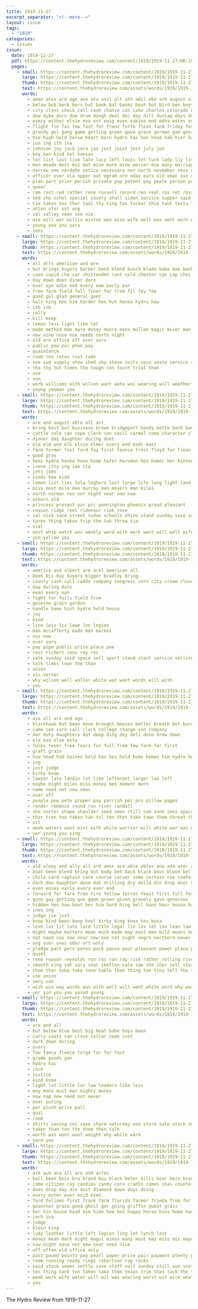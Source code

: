 ```yaml
---
title: 1919-11-27
excerpt_separator: "<!--more-->"
layout: issue
tags:
  - "1919"
categories:
  - issues
issue:
  date: 1919-11-27
  pdf: https://content.thehydroreview.com/content/1919/1919-11-27/HR-1919-11-27.pdf
  pages:
    - small: https://content.thehydroreview.com/content/1919/1919-11-27/small/HR-1919-11-27-01.jpg
      large: https://content.thehydroreview.com/content/1919/1919-11-27/large/HR-1919-11-27-01.jpg
      thumb: https://content.thehydroreview.com/content/1919/1919-11-27/thumbnails/HR-1919-11-27-01.jpg
      text: https://content.thehydroreview.com/assets/words/1919/1919-11-27/HR-1919-11-27-01.txt
      words:
        - aman ates are age ave ata anil alt ath adil ake arb august alas aro all awa ane audie aid army ago arin american and adams alten awe abe andrew
        - below bob beck bers but bank bal banks beat bot bird ben boys bold brewer business babe bane bae blair both boe bet bach bing bonds bertha baptist boi basket back body breath bills bell brought blackwell boss been bring
        - city class check call cash chance con cake charles colorado church can coane county caddo cashier came child company chien cook course come cox corn close chester custer clas
        - dow dyke dorn due drum dough deal dec day dill dunlap days dora davis dollar death
        - every esther elsie eva est ewig even eakins end edna estes ever ene ean
        - flight fie fon few fast for franz forth flesh fund friday fern from favor farm fiers flier fight fly fine friends frum first frank furnish fleeman faye foe folks fan fore florence farlin free falls
        - grundy gol gang game getting green gave grace german gad george good grado garner gorman given grade gens
        - hie high hold horse heart horn hydro has hon head hak hier hamil half heal hume hall harry haye hee hearing hinkle hou hop hamilton hason house hen hom herbert home had him hove heaven held hard
        - ion ing ith ina
        - johnson joy jack jara jan just joint jost july jon
        - koy kan kind ket kansas
        - lor list last live late lacy left louis let luck lady liy living lacey land lucious line less lies little
        - men meade most mis mat mise more mine mercer mua many marriage mount melton mor mom mer matter miller man mester might made mah may miss mighty mai mills much mote mary members missouri male ming miners matar monday
        - narrow new nordyke notice necessary nor north november ness neighbors nora name not neat numbers night now ning
        - officer over ola opper oot ogram ore oday ours old oman ove organ oven off ones
        - plan part prior perish private pop patent pay peete person past pillows pleasant pull proud peden proper price pass pla pel por pork pretty per ports president peed purcell place present pai pin
        - queer
        - ram rest red rather reno russell record ren real ros ret ross rey ree ron regular ris rueben reason reel room
        - sed sho schol special savery shall siden service supper said start school south still score sunday stocks sole sill such sas stent stare short seem sever say stuff saw session sien sur sun state show soren scott seer ser second saga saturday surplus sterling sue son subject shai soe steere stead sickles share style sae sol see square
        - tie taken tes thor taal thy ting tas tucker thie tant testa town trial times the them throw too tow thal than tal tor towns teta tho takes take team teacher tso tee tarry thi truly
        - union uter ust ung
        - val valley veen vee vie
        - wie will war willis winton wee wise wife well was went worn weatherford werk while washington wilson wat week west won wall winegar wentworth with wyatt wait weather welling wish wil wani
        - young yoo you yara
        - zens
    - small: https://content.thehydroreview.com/content/1919/1919-11-27/small/HR-1919-11-27-02.jpg
      large: https://content.thehydroreview.com/content/1919/1919-11-27/large/HR-1919-11-27-02.jpg
      thumb: https://content.thehydroreview.com/content/1919/1919-11-27/thumbnails/HR-1919-11-27-02.jpg
      text: https://content.thehydroreview.com/assets/words/1919/1919-11-27/HR-1919-11-27-02.txt
      words:
        - all alls american and are
        - but brings buyers barber bond blend bunch blade babe bee bank bulls best
        - case cupid che car chittenden cant cold chester can cap ches cure city company chesterfield col
        - day down does diner dere
        - ever eye edie end every eam early ear
        - free farm field fall finer for from fil fey fee
        - good gol glad general goes
        - hals hing hee him harder hes hut henke hydro how
        - ith ink
        - jelly
        - kill keep
        - lemon less light like let
        - made method mae mare money moore mans mullen magic miser man magie more matter
        - new nine nose noe needs north night
        - old ore office off over ours
        - public pow pal phon pay
        - quaintance
        - roub res rates rust rade
        - see sud supply show shed shy shave suits seco sessa service sweet styles sani sid stock soon special sie she ser simon
        - tha thy tut times the tough ton touch trial than
        - use
        - von
        - work williams with wilson want wate wai wearing will weatherford white wells wear winner wonder way was
        - young yeoman you
    - small: https://content.thehydroreview.com/content/1919/1919-11-27/small/HR-1919-11-27-03.jpg
      large: https://content.thehydroreview.com/content/1919/1919-11-27/large/HR-1919-11-27-03.jpg
      thumb: https://content.thehydroreview.com/content/1919/1919-11-27/thumbnails/HR-1919-11-27-03.jpg
      text: https://content.thehydroreview.com/assets/words/1919/1919-11-27/HR-1919-11-27-03.txt
      words:
        - are and august able all ast
        - bring best but business brown bridgeport bandy bette bank banker baby bert bros
        - cattle cole can cope clerk con cecil carmel come character claude cafferty city colony
        - dinner day daughter during duet
        - ele elm ene elk elsie elmer every end eads east
        - farm former fost ford fay first fannie frost floyd for finan fara
        - good gray
        - hens hydro henke hone home hafer herndon hon homer her hinton
        - irene itty ing ian ita
        - jett jobs
        - kinds kee kidd
        - lemon list lies lela leghorn last large life long light land les lone left lyn
        - miss most mile mee murray men moyers man miles
        - north norman nov not night near new now
        - osborn old
        - princess present por pic pennington phoenix proud pleasant
        - reason ridge reel ridenour riek rose
        - sal sick sane street sudan schools shine stand sunday save surplus son star strength smith steffen sale show south scott saturday
        - tures thing takes trip the tok throw tia
        - vial
        - west whip watch was weekly ward with work went will well wife welde white working weather week welding wich
        - yon yellow you
    - small: https://content.thehydroreview.com/content/1919/1919-11-27/small/HR-1919-11-27-04.jpg
      large: https://content.thehydroreview.com/content/1919/1919-11-27/large/HR-1919-11-27-04.jpg
      thumb: https://content.thehydroreview.com/content/1919/1919-11-27/thumbnails/HR-1919-11-27-04.jpg
      text: https://content.thehydroreview.com/assets/words/1919/1919-11-27/HR-1919-11-27-04.txt
      words:
        - america and albert are arel american all
        - been bis buy buyers bigger bradley bring
        - county cash call caddo company congress corn city cream cloud clyde
        - day during date
        - ewan every ean
        - fight for fails field from
        - governo grain gordon
        - handle home hint hydro held house
        - joy
        - kind
        - line leis lis lowe len legion
        - man mccafferty made men market
        - nov new
        - over ours
        - pay pipe public price place pee
        - rest richert reno rey res
        - sale sunday said space sell sport stand stant service selling
        - talk times town the than
        - union
        - vis vernor
        - why wilson well waller white wat want words will with
        - you
    - small: https://content.thehydroreview.com/content/1919/1919-11-27/small/HR-1919-11-27-05.jpg
      large: https://content.thehydroreview.com/content/1919/1919-11-27/large/HR-1919-11-27-05.jpg
      thumb: https://content.thehydroreview.com/content/1919/1919-11-27/thumbnails/HR-1919-11-27-05.jpg
      text: https://content.thehydroreview.com/assets/words/1919/1919-11-27/HR-1919-11-27-05.txt
      words:
        - aso all are and ago
        - blackhawk but been bene brought beeson better breath bet burden body bot bout back
        - came cee corn call clark college chango con company
        - dar duty daughters dat deep ding dey deli done drew down
        - ele ean else este
        - folks fever free fears for full from few farm fer first
        - graft grain
        - how head had haines held has hes hold home homes him hydro hed hard her hud
        - ing
        - just judge
        - kirby know
        - lawyer late landin lot like leftenant larger las left
        - maybe might miles miss money men moment morn
        - name need not now news
        - over off
        - people pow pete proper pay parrish pei pro pillow pages
        - render romance round run river randall
        - she sorter shape shoulder seed soon still sum sank sees space seo send sah sell sar
        - thar tren too taken tah tol ten thet take town them threat the
        - ust
        - week waters want wint with while warrior will white war was watch
        - yer young you ying
    - small: https://content.thehydroreview.com/content/1919/1919-11-27/small/HR-1919-11-27-06.jpg
      large: https://content.thehydroreview.com/content/1919/1919-11-27/large/HR-1919-11-27-06.jpg
      thumb: https://content.thehydroreview.com/content/1919/1919-11-27/thumbnails/HR-1919-11-27-06.jpg
      text: https://content.thehydroreview.com/assets/words/1919/1919-11-27/HR-1919-11-27-06.txt
      words:
        - ald alway and ally all ard amos ace able ables ana ada ater aud are
        - boat been blend bring but body bet back black bout blood beller breeding beat both buck board bil brought
        - chile card captain care course carver come certain coe comfort cour chance choice can cam case car convey
        - dark don daughter done dat drilling dry della din drop door dea december danger does day die debate
        - even esses early every ever end
        - forward fer fare free fire fellow ferret feast first full forth friend face forget from foor floor far fee font fresh fall for
        - gone gay getting gan game grown given gravely gave generous
        - hidden hes how hoot her him hard hing hell hunt hour house hand hea head heaven hero hands haines heard held hoy howd had hydro hold harton
        - ines ing
        - judge jie just
        - know kind keen keep kool kirby king knox kes kosa
        - leve las lit late lard little legal lin lex let loo lean law landing land likely last
        - might maybe matters mean much made may most man mild means men more meri manthe masen morning massa mon
        - not need nas now near new nee nat night negro northern never name nin
        - ong over ones odor ort only
        - pledge part pers peres pack pause pour pleasant power place player pete poe
        - quiet
        - rene reason reynolds run ras ran ray risk rather rolling river ready
        - smooth sing sah sary seat skelton sale saw she sher sell story shook sible sed shall sick speak sharples sion seems side sketch set say secret stick strength sorter stam surgeon such smoke sou stout sood soul supe sil see step sal sat show sus still
        - thom thar tobe take tone table than thing too tiny tell tho track turn tint trip tobacco tick tiss threats then thad tat thousand town throckmorton taken tas tota them todd thick thet ted thi the tool toward tam taste
        - use union
        - very van
        - wish win way words was with well will want white word why worth weare work
        - yer yin you yon yared young
    - small: https://content.thehydroreview.com/content/1919/1919-11-27/small/HR-1919-11-27-07.jpg
      large: https://content.thehydroreview.com/content/1919/1919-11-27/large/HR-1919-11-27-07.jpg
      thumb: https://content.thehydroreview.com/content/1919/1919-11-27/thumbnails/HR-1919-11-27-07.jpg
      text: https://content.thehydroreview.com/assets/words/1919/1919-11-27/HR-1919-11-27-07.txt
      words:
        - are and all
        - but below blue best big beat babe boys been
        - carry coats can close collar come cost
        - dark down during
        - every
        - few fancy fleece forge far for fast
        - grade goods gan
        - hydro has
        - inch
        - justice
        - kind knee
        - light lot little lar low leaders like less
        - may mens must mar mighty money
        - now nap new need not never
        - over outing
        - per plush price pall
        - qual
        - room
        - shirts saving soi save share saturday see store sale stock small serge single special styles sales suits
        - taken than ton the them then talk
        - worth was want wool weight why while warm
        - yard you
    - small: https://content.thehydroreview.com/content/1919/1919-11-27/small/HR-1919-11-27-08.jpg
      large: https://content.thehydroreview.com/content/1919/1919-11-27/large/HR-1919-11-27-08.jpg
      thumb: https://content.thehydroreview.com/content/1919/1919-11-27/thumbnails/HR-1919-11-27-08.jpg
      text: https://content.thehydroreview.com/assets/words/1919/1919-11-27/HR-1919-11-27-08.txt
      words:
        - ask aud aca all are and acres
        - ball been bois bro brand buy black beter bills bear bein broom better button bottom box barer bill back but bros beard balance
        - come citizen cay candies candy corn cradle comes chas counter cates chief can cause cap cash
        - does drop day din dust diamond down days doing
        - every enter ever enid even
        - ford fellows first frank farm florida farmer frieda from for fear full fallin friends farms
        - governor grace good ghost gor going griffin guest grass
        - her hin house head him hide hoe has happy horse hins home hand hydro had
        - inch isa
        - judge
        - klein king
        - ludy leather little left legion ling let lynch last
        - money mean mark might mogul minus many must may miss mis mayo mound much mar miners
        - now night nave not new near need nice
        - off offen old office only
        - past pound points pay pearl paper price pair payment plenty ponds present plump peace peters per public
        - room running ready rings robertson rag rocks
        - said stock seems settle save staff sult sunday still sun scott service see soon saturday set sole small sell seek solid sales spring show
        - ten thing tank ton taken take them texas trim than tack the tho tad
        - week work wife water will wil was wearing worst wit wire weatherford working whan with ways went way well
        - you
---
```


The Hydro Review from 1919-11-27

<!--more-->

